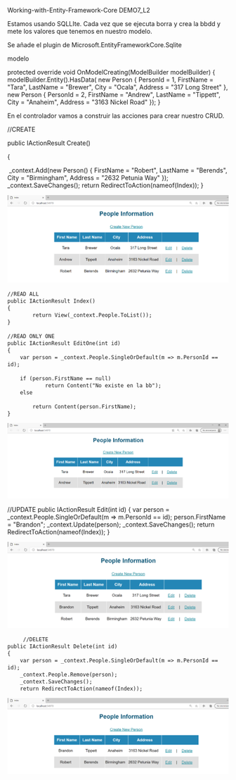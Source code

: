 Working-with-Entity-Framework-Core
DEMO7_L2

Estamos usando SQLLIte. Cada vez que se ejecuta borra y crea la bbdd y mete los valores que tenemos en nuestro modelo.

Se añade el plugin de Microsoft.EntityFrameworkCore.Sqlite

modelo



protected override void OnModelCreating(ModelBuilder modelBuilder)
        {
            modelBuilder.Entity().HasData(
              new Person
              {
                  PersonId = 1,
                  FirstName = "Tara",
                  LastName = "Brewer",
                  City = "Ocala",
                  Address = "317 Long Street"
              },
              new Person
              {
                  PersonId = 2,
                  FirstName = "Andrew",
                  LastName = "Tippett",
                  City = "Anaheim",
                  Address = "3163 Nickel Road"
              });
        }

En el controlador vamos a construir las acciones para crear nuestro CRUD.

 //CREATE​

public IActionResult Create()​ 

{​ 

​	_context.Add(new Person() { FirstName = "Robert", LastName = "Berends", City = "Birmingham", Address = "2632 Petunia Way" }); _context.SaveChanges(); return RedirectToAction(nameof(Index)); }

![Create](Create.PNG)




    //READ ALL
    public IActionResult Index()
    {
            return View(_context.People.ToList());
    }
    
    //READ ONLY ONE
    public IActionResult EditOne(int id)
    {
        var person = _context.People.SingleOrDefault(m => m.PersonId == id);
    
        if (person.FirstName == null)
                return Content("No existe en la bb");
        else
    
            return Content(person.FirstName);
    }

![1](1.PNG)

//UPDATE
public IActionResult Edit(int id)
{
    var person = _context.People.SingleOrDefault(m => m.PersonId == id);
    person.FirstName = "Brandon";
    _context.Update(person);
    _context.SaveChanges();
    return RedirectToAction(nameof(Index));
}



![update](update.PNG)

         //DELETE
    public IActionResult Delete(int id)
    {
        var person = _context.People.SingleOrDefault(m => m.PersonId == id);
        _context.People.Remove(person);
        _context.SaveChanges();
        return RedirectToAction(nameof(Index));



![delete](delete.PNG)
